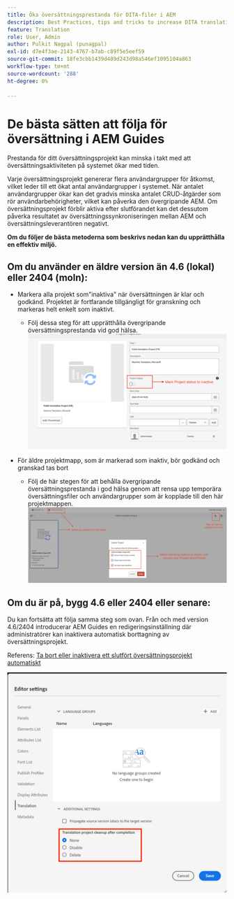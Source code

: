 ```yaml
---
title: Öka översättningsprestanda för DITA-filer i AEM
description: Best Practices, tips and tricks to increase DITA translation project performance in AEM Guides
feature: Translation
role: User, Admin
author: Pulkit Nagpal (punagpal)
exl-id: d7e4f3ae-2143-4767-b7ab-c89f5e5eef59
source-git-commit: 18fe3cbb1439d489d243d98a546ef1095104a863
workflow-type: tm+mt
source-wordcount: '288'
ht-degree: 0%

---
```


# De bästa sätten att följa för översättning i AEM Guides

Prestanda för ditt översättningsprojekt kan minska i takt med att översättningsaktiviteten på systemet ökar med tiden.

Varje översättningsprojekt genererar flera användargrupper för åtkomst, vilket leder till ett ökat antal användargrupper i systemet. När antalet användargrupper ökar kan det gradvis minska antalet CRUD-åtgärder som rör användarbehörigheter, vilket kan påverka den övergripande AEM. Om översättningsprojekt förblir aktiva efter slutförandet kan det dessutom påverka resultatet av översättningssynkroniseringen mellan AEM och översättningsleverantören negativt.

**Om du följer de bästa metoderna som beskrivs nedan kan du upprätthålla en effektiv miljö.**

## Om du använder en äldre version än 4.6 (lokal) eller 2404 (moln):

- Markera alla projekt som&quot;inaktiva&quot; när översättningen är klar och godkänd. Projektet är fortfarande tillgängligt för granskning och markeras helt enkelt som inaktivt.
   - Följ dessa steg för att upprätthålla övergripande översättningsprestanda vid god hälsa.
     ![Inaktivt översättningsprojekt ](../assets/translation/translation-project-image1.png)

- För äldre projektmapp, som är markerad som inaktiv, bör godkänd och granskad tas bort
   - Följ de här stegen för att behålla övergripande översättningsprestanda i god hälsa genom att rensa upp temporära översättningsfiler och användargrupper som är kopplade till den här projektmappen.
     ![Ta bort översättningsprojekt och mapp ](../assets/translation/translation-project-image2.png)


## Om du är på, bygg 4.6 eller 2404 eller senare:

Du kan fortsätta att följa samma steg som ovan. Från och med version 4.6/2404 introducerar AEM Guides en redigeringsinställning där administratörer kan inaktivera automatisk borttagning av översättningsprojekt.

Referens: [Ta bort eller inaktivera ett slutfört översättningsprojekt automatiskt](https://experienceleague.adobe.com/en/docs/experience-manager-guides/using/user-guide/author-content/create-preview-topics/author-content-aem-guides/work-with-web-editor/translate-documents-web-editor#automatically-delete-or-disable-a-completed-translation-project)

![Automatiska inställningar för att ta bort och inaktivera översättningsprojekt i AEM Guides ](../assets/translation/translation-project-image3.png)
